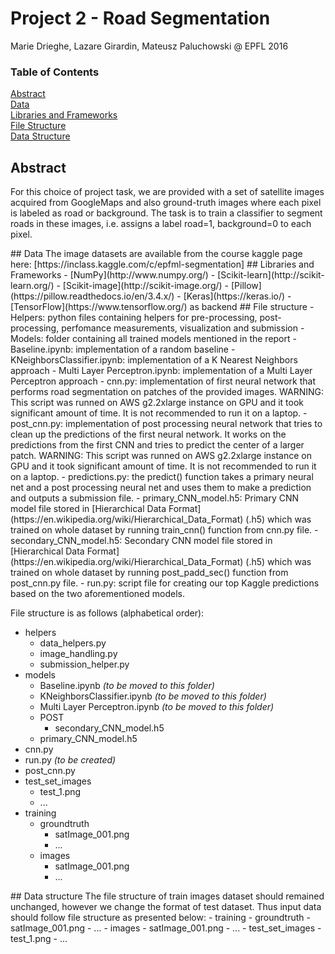# Project 2 - Road Segmentation

Marie Drieghe, Lazare Girardin, Mateusz Paluchowski @ EPFL 2016

### Table of Contents  
[Abstract](#Abstract)    
[Data](#Data)    
[Libraries and Frameworks](#Frameworks)   
[File Structure](#FileStructure)   
[Data Structure](#DataStructure)   
<a name="Abstract"/>
## Abstract
For this choice of project task, we are provided with a set of satellite images acquired from GoogleMaps and also ground-truth images where each pixel is labeled as road or background.
The task is to train a classifier to segment roads in these images, i.e. assigns a label road=1, background=0 to each pixel.

<a name="Data"/>
## Data
The image datasets are available from the course kaggle page here:
[https://inclass.kaggle.com/c/epfml-segmentation]

<a name="Frameworks"/>
## Libraries and Frameworks
- [NumPy](http://www.numpy.org/)
- [Scikit-learn](http://scikit-learn.org/)
- [Scikit-image](http://scikit-image.org/)
- [Pillow](https://pillow.readthedocs.io/en/3.4.x/)
- [Keras](https://keras.io/)
  - [TensorFlow](https://www.tensorflow.org/) as backend

<a name="FileStructure"/>
## File structure
- Helpers: python files containing helpers for pre-processing, post-processing, perfomance measurements, visualization and submission
- Models: folder containing all trained models mentioned in the report
- Baseline.ipynb: implementation of a random baseline
- KNeighborsClassifier.ipynb: implementation of a K Nearest Neighbors approach
- Multi Layer Perceptron.ipynb: implementation of a Multi Layer Perceptron approach
- cnn.py: implementation of first neural network that performs road segmentation on patches of the provided images. WARNING: This script was runned on AWS g2.2xlarge instance on GPU and it took significant amount of time. It is not recommended to run it on a laptop.
- post_cnn.py: implementation of post processing neural network that tries to clean up the predictions of the first neural network. It works on the predictions from the first CNN and tries to predict the center of a larger patch. WARNING: This script was runned on AWS g2.2xlarge instance on GPU and it took significant amount of time. It is not recommended to run it on a laptop.
- predictions.py: the predict() function takes a primary neural net and a post processing neural net and uses them to make a prediction and outputs a submission file.
- primary_CNN_model.h5: Primary CNN model file stored in [Hierarchical Data Format](https://en.wikipedia.org/wiki/Hierarchical_Data_Format) (.h5) which was trained on whole dataset by running train_cnn() function from cnn.py file. 
- secondary_CNN_model.h5: Secondary CNN model file stored in [Hierarchical Data Format](https://en.wikipedia.org/wiki/Hierarchical_Data_Format) (.h5) which was trained on whole dataset by running post_padd_sec() function from post_cnn.py file.
- run.py: script file for creating our top Kaggle predictions based on the two aforementioned models.

File structure is as follows (alphabetical order):
- helpers
  - data_helpers.py
  - image_handling.py
  - submission_helper.py
- models
  - Baseline.ipynb _(to be moved to this folder)_
  - KNeighborsClassifier.ipynb _(to be moved to this folder)_
  - Multi Layer Perceptron.ipynb _(to be moved to this folder)_
  - POST
    - secondary_CNN_model.h5
  - primary_CNN_model.h5
- cnn.py
- run.py _(to be created)_
- post_cnn.py
- test_set_images
  - test_1.png
  - ...
- training
  - groundtruth
    - satImage_001.png
    - ...
  - images
    - satImage_001.png
    - ...

<a name="DataStructure"/>
## Data structure
The file structure of train images dataset should remained unchanged, however we change the format of test dataset.
Thus input data should follow file structure as presented below:
- training
  - groundtruth
    - satImage_001.png
    - ...
  - images
    - satImage_001.png
    - ...
- test_set_images
  - test_1.png
  - ...
